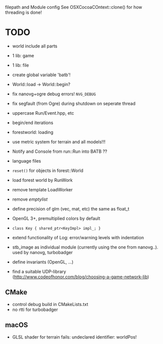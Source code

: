 filepath and Module config
See OSXCocoaCOntext::clone() for how threading is done!


# TODO
* world include all parts
* 1 lib: game
* 1 lib: file
* create global variable 'batb'!
* World::load -> World::begin?
* fix nanovg+ogre debug errors! `NVG_DEBUG`
* fix segfault (from Ogre) during shutdown on seperate thread
* uppercase Run/Event.hpp, etc
* begin/end iterations
* forestworld: loading
* use metric system for terrain and all models!!!
* Notify and Console from run::Run into BATB ??
* language files
* `reset()` for objects in forest::World
* load forest world by RunWork
* remove template LoadWorker
* remove _emptylist_

* define precision of glm (vec, mat, etc) the same as float_t 
* OpenGL 3+, premultiplied colors by default
* `class Key { shared_ptr<KeyImpl> impl_; }`
* extend functionality of Log: error/warning levels with indentation
* stb_image as individual module (currently using the one from nanovg..). used by nanovg, turbobadger
* define invariants (OpenGL, ...)
* find a suitable UDP-library (http://www.codeofhonor.com/blog/choosing-a-game-network-lib)

## CMake

* control debug build in CMakeLists.txt
* no rtti for turbobadger

## macOS
* GLSL shader for terrain fails: undeclared identifier: worldPos!
